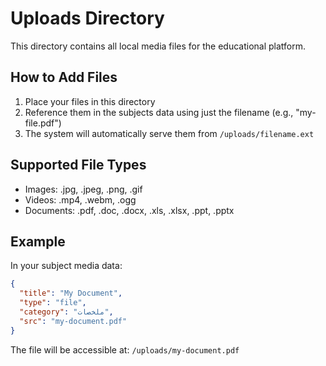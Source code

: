 # Uploads Directory

This directory contains all local media files for the educational platform.

## How to Add Files

1. Place your files in this directory
2. Reference them in the subjects data using just the filename (e.g., "my-file.pdf")
3. The system will automatically serve them from `/uploads/filename.ext`

## Supported File Types

- Images: .jpg, .jpeg, .png, .gif
- Videos: .mp4, .webm, .ogg
- Documents: .pdf, .doc, .docx, .xls, .xlsx, .ppt, .pptx

## Example

In your subject media data:
```json
{
  "title": "My Document",
  "type": "file",
  "category": "ملخصات",
  "src": "my-document.pdf"
}
```

The file will be accessible at: `/uploads/my-document.pdf`